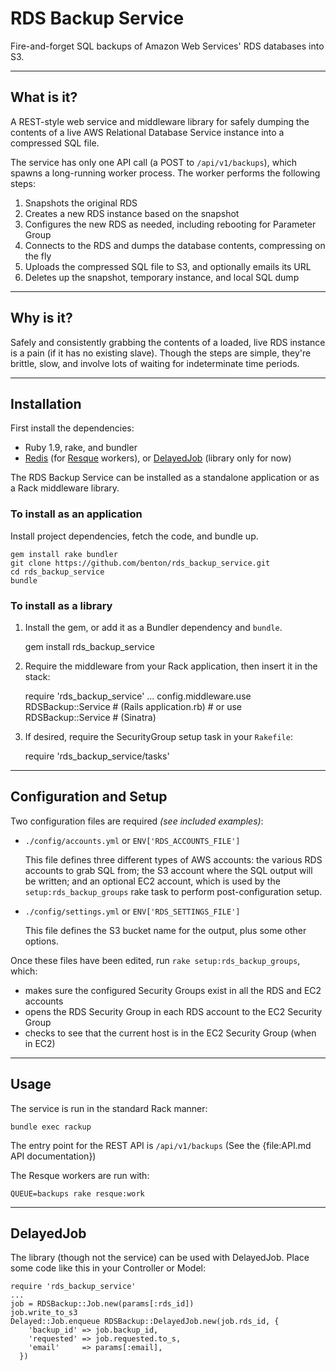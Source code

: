 RDS Backup Service
================
Fire-and-forget SQL backups of Amazon Web Services' RDS databases into S3.

----------------
What is it?
----------------
A REST-style web service and middleware library for safely dumping the contents
of a live AWS Relational Database Service instance into a compressed SQL file.

The service has only one API call (a POST to `/api/v1/backups`), which spawns
a long-running worker process. The worker performs the following steps:

1. Snapshots the original RDS
2. Creates a new RDS instance based on the snapshot
3. Configures the new RDS as needed, including rebooting for Parameter Group
4. Connects to the RDS and dumps the database contents, compressing on the fly
5. Uploads the compressed SQL file to S3, and optionally emails its URL
6. Deletes up the snapshot, temporary instance, and local SQL dump

----------------
Why is it?
----------------
Safely and consistently grabbing the contents of a loaded, live RDS instance
is a pain (if it has no existing slave). Though the steps are simple, they're
brittle, slow, and involve lots of waiting for indeterminate time periods.

----------------
Installation
----------------
First install the dependencies:

* Ruby 1.9, rake, and bundler
* [Redis][] (for [Resque][] workers), or [DelayedJob][] (library only for now)

The RDS Backup Service can be installed as a standalone application or as a
Rack middleware library.

###   To install as an application  ###

Install project dependencies, fetch the code, and bundle up.

    gem install rake bundler
    git clone https://github.com/benton/rds_backup_service.git
    cd rds_backup_service
    bundle

###   To install as a library   ###

1) Install the gem, or add it as a Bundler dependency and `bundle`.

      gem install rds_backup_service

2) Require the middleware from your Rack application, then insert it
  in the stack:

      require 'rds_backup_service'
      ...
      config.middleware.use RDSBackup::Service  # (Rails application.rb)
                                                # or
      use RDSBackup::Service                    # (Sinatra)

3) If desired, require the SecurityGroup setup task in your `Rakefile`:

      require 'rds_backup_service/tasks'

----------------
Configuration and Setup
----------------
Two configuration files are required _(see included examples)_:

* `./config/accounts.yml` or `ENV['RDS_ACCOUNTS_FILE']`

  This file defines three different types of AWS accounts: the various RDS
  accounts to grab SQL from; the S3 account where the SQL output
  will be written; and an optional EC2 account, which is used by the
  `setup:rds_backup_groups` rake task to perform post-configuration setup.

* `./config/settings.yml` or `ENV['RDS_SETTINGS_FILE']`

  This file defines the S3 bucket name for the output, plus some other options.

Once these files have been edited, run `rake setup:rds_backup_groups`, which:

* makes sure the configured Security Groups exist in all the RDS and EC2 accounts
* opens the RDS Security Group in each RDS account to the EC2 Security Group
* checks to see that the current host is in the EC2 Security Group (when in EC2)

----------------
Usage
----------------
The service is run in the standard Rack manner:

    bundle exec rackup

The entry point for the REST API is `/api/v1/backups`
(See the {file:API.md API documentation})

The Resque workers are run with:

    QUEUE=backups rake resque:work


----------------
DelayedJob
----------------
The library (though not the service) can be used with DelayedJob.
Place some code like this in your Controller or Model:

    require 'rds_backup_service'
    ...
    job = RDSBackup::Job.new(params[:rds_id])
    job.write_to_s3
    Delayed::Job.enqueue RDSBackup::DelayedJob.new(job.rds_id, {
        'backup_id' => job.backup_id,
        'requested' => job.requested.to_s,
        'email'     => params[:email],
      })



[Redis]: http://redis.io/
[Resque]: https://github.com/defunkt/resque
[DelayedJob]: https://github.com/collectiveidea/delayed_job

